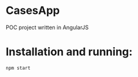 CasesApp
========

POC project written in AngularJS


Installation and running:
========================

`npm start`
